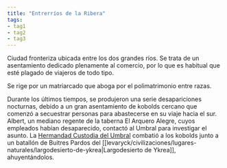 ```yaml
---
title: "Entrerríos de la Ribera"
tags: 
- tag1
- tag2
- tag3
---
```

Ciudad fronteriza ubicada entre los dos grandes ríos. Se trata de un asentamiento dedicado plenamente al comercio, por lo que es habitual que esté plagado de viajeros de todo tipo.

Se rige por un matriarcado que aboga por el polimatrimonio entre razas.

Durante los últimos tiempos, se produjeron una serie desapariciones nocturnas, debido a un gran asentamiento de kobolds cercano que comenzó a secuestrar personas para abastecerse en su viaje hacia el sur. Albert, un mediano regente de la taberna El Arquero Alegre, cuyos empleados habían desaparecido, contactó al Umbral para investigar el asunto. La [Hermandad Custodia del Umbral](https://www.legendkeeper.com/app/ckvil5g57t6310808rct5ktxd/ckw9rh8iy001z036c9lsfyugo/) combatió a los kobolds junto a un batallón de Buitres Pardos del [[levaryck/civilizaciones/lugares-naturales/largodesierto-de-ykrea|Largodesierto de Ykrea]], ahuyentándolos.

